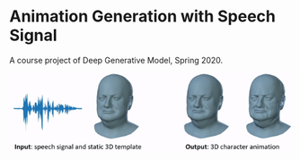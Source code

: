 # Animation Generation with Speech Signal

A course project of Deep Generative Model, Spring 2020.

<p align="center"> 
<img src="gif/speech_driven_animation.gif">
</p>